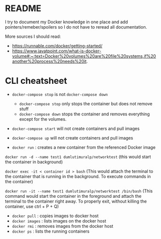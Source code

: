 # README
I try to document my Docker knowledge in one place and add pointers/remeber/spoilers so I do not have to reread all documentation.



More sources I should read:

* https://runnable.com/docker/getting-started/
* https://www.javatpoint.com/what-is-docker-volume#:~:text=Docker%20volumes%20are%20file%20systems,if%20another%20process%20needs%20it.



# CLI cheatsheet

* `docker-compose stop` is not `docker-compose down`
  * `docker-compose stop` only stops the container but does not remove stuff
  * `docker-compose down` stops the container and removes everything except for the volumes.

* `docker-compose start` will not create containers and pull images
* `docker-compose up` will not create containers and pull images
* `docker run` : creates a new container from the referenced Docker image

`docker run -d --name test1 dumlutimuralp/networktest` (this would start the container in background)

`docker exec -it < container id > bash` (This would attach the terminal to the container that is running in the background. To execute commands in the container)

`docker run -it --name test1 dumlutimuralp/networktest /bin/bash` (This command would start the container in the foreground and attach the terminal to the container right away. To properly exit, without killing the container, use ctrl + P + Q)

* `docker pull` : copies images to docker host
* `docker images` : lists images on the docker host
* `docker rmi` : removes images from the docker host
* `docker ps` : lists the running containers
